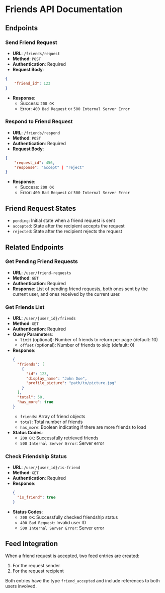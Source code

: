 # Friends API Documentation

## Endpoints

### Send Friend Request
- **URL**: `/friends/request`
- **Method**: `POST`
- **Authentication**: Required
- **Request Body**:
```json
{
    "friend_id": 123
}
```
- **Response**:
  - Success: `200 OK`
  - Error: `400 Bad Request` or `500 Internal Server Error`

### Respond to Friend Request
- **URL**: `/friends/respond`
- **Method**: `POST`
- **Authentication**: Required
- **Request Body**:
```json
{
    "request_id": 456,
    "response": "accept" | "reject"
}
```
- **Response**:
  - Success: `200 OK`
  - Error: `400 Bad Request` or `500 Internal Server Error`

## Friend Request States
- `pending`: Initial state when a friend request is sent
- `accepted`: State after the recipient accepts the request
- `rejected`: State after the recipient rejects the request

## Related Endpoints

### Get Pending Friend Requests
- **URL**: `/user/friend-requests`
- **Method**: `GET`
- **Authentication**: Required
- **Response**: List of pending friend requests, both ones sent by the current user, and ones received by the current user.

### Get Friends List
- **URL**: `/user/{user_id}/friends`
- **Method**: `GET`
- **Authentication**: Required
- **Query Parameters**:
  - `limit` (optional): Number of friends to return per page (default: 10)
  - `offset` (optional): Number of friends to skip (default: 0)
- **Response**:
  ```json
  {
    "friends": [
      {
        "id": 123,
        "display_name": "John Doe",
        "profile_picture": "path/to/picture.jpg"
      }
    ],
    "total": 50,
    "has_more": true
  }
  ```
  - `friends`: Array of friend objects
  - `total`: Total number of friends
  - `has_more`: Boolean indicating if there are more friends to load
- **Status Codes**:
  - `200 OK`: Successfully retrieved friends
  - `500 Internal Server Error`: Server error

### Check Friendship Status
- **URL**: `/user/{user_id}/is-friend`
- **Method**: `GET`
- **Authentication**: Required
- **Response**:
  ```json
  {
    "is_friend": true
  }
  ```
- **Status Codes**:
  - `200 OK`: Successfully checked friendship status
  - `400 Bad Request`: Invalid user ID
  - `500 Internal Server Error`: Server error

## Feed Integration
When a friend request is accepted, two feed entries are created:
1. For the request sender
2. For the request recipient

Both entries have the type `friend_accepted` and include references to both users involved.
